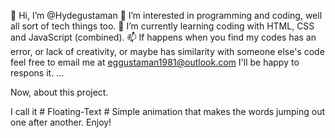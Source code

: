 👋 Hi, I’m @Hydegustaman
👀 I’m interested in programming and coding, well all sort of tech things too.
🌱 I’m currently learning coding with HTML, CSS and JavaScript (combined).
📫 If happens when you find my codes has an error, or lack of creativity, or maybe has similarity with someone else's code feel free to email me at eggustaman1981@outlook.com I'll be happy to respons it.
 ...

Now, about this project. 

I call it # Floating-Text #
Simple animation that makes the words jumping out one after another. Enjoy!
